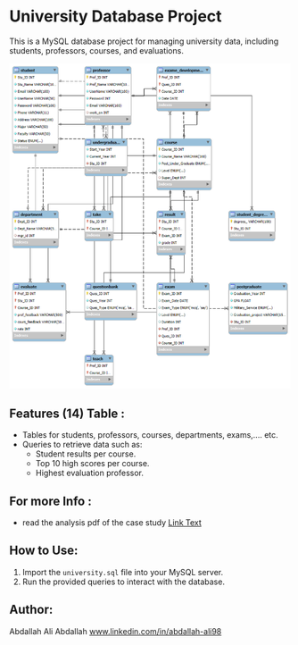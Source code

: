 # University Database Project
This is a MySQL database project for managing university data, including students, professors, courses, and evaluations.

![Project Preview](University_Mapping.png)

## Features (14) Table :
- Tables for students, professors, courses, departments, exams,.... etc.
- Queries to retrieve data such as:
  - Student results per course.
  - Top 10 high scores per course.
  - Highest evaluation professor.

## For more Info :
- read the analysis pdf of the case study 
[Link Text](result.pdf)

## How to Use:
1. Import the `university.sql` file into your MySQL server.
2. Run the provided queries to interact with the database.

## Author:

Abdallah Ali Abdallah
www.linkedin.com/in/abdallah-ali98

